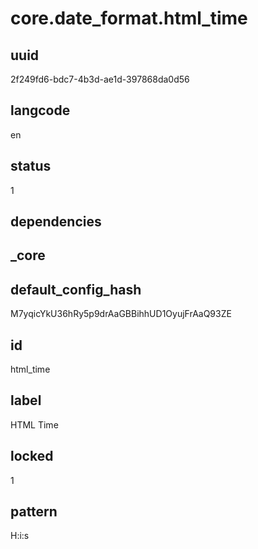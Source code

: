 # core.date_format.html_time

## uuid
2f249fd6-bdc7-4b3d-ae1d-397868da0d56

## langcode
en

## status
1

## dependencies


## _core

## default_config_hash
M7yqicYkU36hRy5p9drAaGBBihhUD1OyujFrAaQ93ZE

## id
html_time

## label
HTML Time

## locked
1

## pattern
H:i:s

